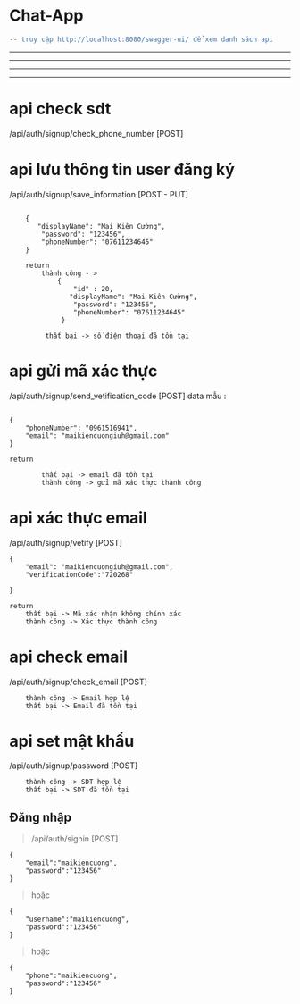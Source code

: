 # Chat-App

```diff
-- truy cập http://localhost:8080/swagger-ui/ để xem danh sách api
```

---
---
---
---

# api check sdt
/api/auth/signup/check_phone_number [POST]

# api lưu thông tin user đăng ký
/api/auth/signup/save_information [POST - PUT] 
```

    {
       "displayName": "Mai Kiên Cường",
        "password": "123456",
        "phoneNumber": "07611234645"
    }

    return
        thành công - > 
            {
                "id" : 20,
               "displayName": "Mai Kiên Cường",
                "password": "123456",
                "phoneNumber": "07611234645"
             }
             
         thất bại -> số điện thoại đã tồn tại
```

# api gửi mã xác thực
/api/auth/signup/send_vetification_code [POST] 
data mẫu :

```

{
    "phoneNumber": "0961516941",
    "email": "maikiencuongiuh@gmail.com"
}

return

        thất bại -> email đã tồn tại
        thành công -> gửi mã xác thực thành công
```



# api xác thực email
/api/auth/signup/vetify [POST]
```
{
    "email": "maikiencuongiuh@gmail.com",
    "verificationCode":"720268"
    
}

return
    thất bại -> Mã xác nhận không chính xác
    thành công -> Xác thực thành công
   ```
# api check email
/api/auth/signup/check_email [POST]
```
    thành công -> Email hợp lệ
    thất bại -> Email đã tồn tại
```

# api set mật khẩu
/api/auth/signup/password  [POST]
```
    thành công -> SDT hợp lệ
    thất bại -> SDT đã tồn tại

```

## Đăng nhập
> /api/auth/signin [POST]
```
{
    "email":"maikiencuong",
    "password":"123456"
}
```
> hoặc
```
{
    "username":"maikiencuong",
    "password":"123456"
}
```
> hoặc
```
{
    "phone":"maikiencuong",
    "password":"123456"
}
```
